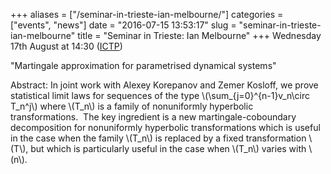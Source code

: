 +++
aliases = ["/seminar-in-trieste-ian-melbourne/"]
categories = ["events", "news"]
date = "2016-07-15 13:53:17"
slug = "seminar-in-trieste-ian-melbourne"
title = "Seminar in Trieste: Ian Melbourne"
+++
Wednesday 17th August at 14:30
([ICTP](http://www.ictp.it/research/math/seminars.aspx))

"Martingale approximation for parametrised dynamical systems"

Abstract: In joint work with Alexey Korepanov and Zemer Kosloff, we
prove statistical limit laws for sequences of the type
\\(\\sum\_{j=0}^{n-1}v\_n\\circ T\_n^j\\) where \\(T\_n\\) is a family
of nonuniformly hyperbolic transformations.  The key ingredient is a new
martingale-coboundary decomposition for nonuniformly hyperbolic
transformations which is useful in the case when the family \\(T\_n\\)
is replaced by a fixed transformation \\(T\\), but which is particularly
useful in the case when \\(T\_n\\) varies with \\(n\\).
